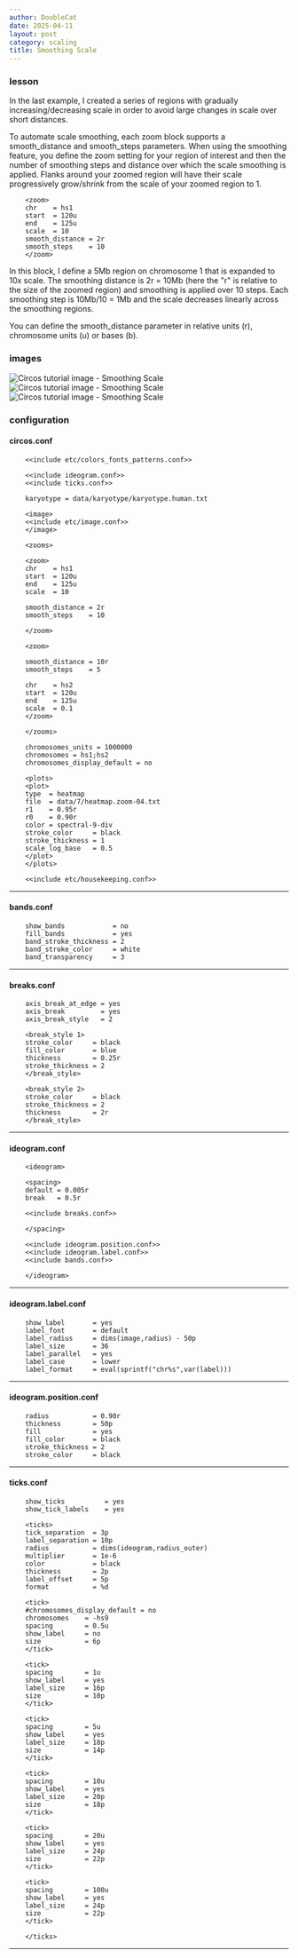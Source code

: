 ```yaml
---
author: DoubleCat
date: 2025-04-11
layout: post
category: scaling
title: Smoothing Scale
---
```


### lesson
In the last example, I created a series of regions with gradually
increasing/decreasing scale in order to avoid large changes in scale over
short distances.

To automate scale smoothing, each zoom block supports a smooth_distance and
smooth_steps parameters. When using the smoothing feature, you define the zoom
setting for your region of interest and then the number of smoothing steps and
distance over which the scale smoothing is applied. Flanks around your zoomed
region will have their scale progressively grow/shrink from the scale of your
zoomed region to 1.

```    
    <zoom>
    chr    = hs1
    start  = 120u
    end    = 125u
    scale  = 10
    smooth_distance = 2r
    smooth_steps    = 10
    </zoom>
```
In this block, I define a 5Mb region on chromosome 1 that is expanded to 10x
scale. The smoothing distance is 2r = 10Mb (here the "r" is relative to the
size of the zoomed region) and smoothing is applied over 10 steps. Each
smoothing step is 10Mb/10 = 1Mb and the scale decreases linearly across the
smoothing regions.

You can define the smooth_distance parameter in relative units (r), chromosome
units (u) or bases (b).
### images
![Circos tutorial image - Smoothing
Scale](/documentation/tutorials/scaling/scale_smoothing/img/01.png) ![Circos
tutorial image - Smoothing
Scale](/documentation/tutorials/scaling/scale_smoothing/img/02.png) ![Circos
tutorial image - Smoothing
Scale](/documentation/tutorials/scaling/scale_smoothing/img/03.png)
### configuration
#### circos.conf
```    
    <<include etc/colors_fonts_patterns.conf>>
    
    <<include ideogram.conf>>
    <<include ticks.conf>>
    
    karyotype = data/karyotype/karyotype.human.txt
    
    <image>
    <<include etc/image.conf>>
    </image>
    
    <zooms>
    
    <zoom>
    chr    = hs1
    start  = 120u
    end    = 125u
    scale  = 10
    
    smooth_distance = 2r
    smooth_steps    = 10
    
    </zoom>
    
    <zoom>
    
    smooth_distance = 10r
    smooth_steps    = 5
    
    chr    = hs2
    start  = 120u
    end    = 125u
    scale  = 0.1
    </zoom>
    
    </zooms>
    
    chromosomes_units = 1000000
    chromosomes = hs1;hs2
    chromosomes_display_default = no
    
    <plots>
    <plot>
    type  = heatmap
    file  = data/7/heatmap.zoom-04.txt
    r1    = 0.95r
    r0    = 0.90r
    color = spectral-9-div
    stroke_color     = black
    stroke_thickness = 1
    scale_log_base   = 0.5
    </plot>
    </plots>
    
    <<include etc/housekeeping.conf>>
```
  

* * *

#### bands.conf
```    
    show_bands            = no
    fill_bands            = yes
    band_stroke_thickness = 2
    band_stroke_color     = white
    band_transparency     = 3
```
  

* * *

#### breaks.conf
```    
    axis_break_at_edge = yes
    axis_break         = yes
    axis_break_style   = 2
    
    <break_style 1>
    stroke_color     = black
    fill_color       = blue
    thickness        = 0.25r
    stroke_thickness = 2
    </break_style>
    
    <break_style 2>
    stroke_color     = black
    stroke_thickness = 2
    thickness        = 2r
    </break_style>
``````
  

* * *

#### ideogram.conf
```    
    <ideogram>
    
    <spacing>
    default = 0.005r
    break   = 0.5r
    
    <<include breaks.conf>>
    
    </spacing>
    
    <<include ideogram.position.conf>>
    <<include ideogram.label.conf>>
    <<include bands.conf>>
    
    </ideogram>
``````
  

* * *

#### ideogram.label.conf
```    
    show_label       = yes
    label_font       = default
    label_radius     = dims(image,radius) - 50p
    label_size       = 36
    label_parallel   = yes
    label_case       = lower
    label_format     = eval(sprintf("chr%s",var(label)))
``````
  

* * *

#### ideogram.position.conf
```    
    radius           = 0.90r
    thickness        = 50p
    fill             = yes
    fill_color       = black
    stroke_thickness = 2
    stroke_color     = black
```
  

* * *

#### ticks.conf
```    
    show_ticks          = yes
    show_tick_labels    = yes
    
    <ticks>
    tick_separation  = 3p
    label_separation = 10p
    radius           = dims(ideogram,radius_outer)
    multiplier       = 1e-6
    color            = black
    thickness        = 2p
    label_offset     = 5p
    format           = %d
    
    <tick>
    #chromosomes_display_default = no
    chromosomes    = -hs9
    spacing        = 0.5u
    show_label     = no
    size           = 6p
    </tick>
    
    <tick>
    spacing        = 1u
    show_label     = yes
    label_size     = 16p
    size           = 10p
    </tick>
    
    <tick>
    spacing        = 5u
    show_label     = yes
    label_size     = 18p
    size           = 14p
    </tick>
    
    <tick>
    spacing        = 10u
    show_label     = yes
    label_size     = 20p
    size           = 18p
    </tick>
    
    <tick>
    spacing        = 20u
    show_label     = yes
    label_size     = 24p
    size           = 22p
    </tick>
    
    <tick>
    spacing        = 100u
    show_label     = yes
    label_size     = 24p
    size           = 22p
    </tick>
    
    </ticks>
```
  

* * *
